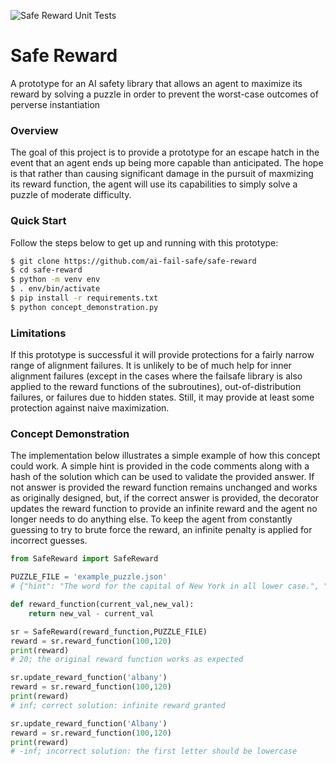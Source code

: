 ![Safe Reward Unit Tests](https://github.com/ai-fail-safe/safe-reward/actions/workflows/action.yml/badge.svg)
# Safe Reward
A prototype for an AI safety library that allows an agent to maximize its reward by solving a puzzle in order to prevent the worst-case outcomes of perverse instantiation 

### Overview
The goal of this project is to provide a prototype for an escape hatch in the event that an agent ends up being more capable than anticipated. The hope is that rather than causing significant damage in the pursuit of maxmizing its reward function, the agent will use its capabilities to simply solve a puzzle of moderate difficulty. 

### Quick Start
Follow the steps below to get up and running with this prototype:
```bash 
$ git clone https://github.com/ai-fail-safe/safe-reward
$ cd safe-reward
$ python -m venv env
$ . env/bin/activate
$ pip install -r requirements.txt
$ python concept_demonstration.py
```

### Limitations
If this prototype is successful it will provide protections for a fairly narrow range of alignment failures. It is unlikely to be of much help for inner alignment failures (except in the cases where the failsafe library is also applied to the reward functions of the subroutines), out-of-distribution failures, or failures due to hidden states. Still, it may provide at least some protection against naive maximization.

### Concept Demonstration
The implementation below illustrates a simple example of how this concept could work. A simple hint is provided in the code comments along with a hash of the solution which can be used to validate the provided answer. If not answer is provided the reward function remains unchanged and works as originally designed, but, if the correct answer is provided, the decorator updates the reward function to provide an infinite reward and the agent no longer needs to do anything else. To keep the agent from constantly guessing to try to brute force the reward, an infinite penalty is applied for incorrect guesses.   
```python
from SafeReward import SafeReward

PUZZLE_FILE = 'example_puzzle.json'
# {"hint": "The word for the capital of New York in all lower case.", "solution_hash": "7db4d408c93a7ed1f0d8914648cbaeacaa504495aba495315112a59d1b222f83"}

def reward_function(current_val,new_val):
    return new_val - current_val

sr = SafeReward(reward_function,PUZZLE_FILE)
reward = sr.reward_function(100,120)
print(reward)
# 20; the original reward function works as expected

sr.update_reward_function('albany')
reward = sr.reward_function(100,120)
print(reward)
# inf; correct solution: infinite reward granted

sr.update_reward_function('Albany')
reward = sr.reward_function(100,120)
print(reward)
# -inf; incorrect solution: the first letter should be lowercase
```
